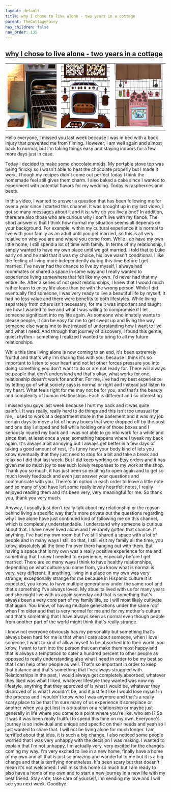 ```yaml
---
layout: default
title: why I chose to live alone - two years in a cottage
parent: TheCottageFairy
has_children: false
nav_order: 135
---
```


## [why I chose to live alone - two years in a cottage](https://www.youtube.com/watch?v=YpTW1PSiL-U)

<div>
<table align="center">
	<tr>
		<td align="center">
			<img src="../../posters/why_I_chose_to_live_alone_-_two_years_in_a_cottage-[YpTW1PSiL-U]/generated_00.png" height="200" width="200"/>
		</td>
		<td align="center">
			<img src="../../posters/why_I_chose_to_live_alone_-_two_years_in_a_cottage-[YpTW1PSiL-U]/generated_01.png" height="200" width="200"/>
		</td>
		<td align="center">
			<img src="../../posters/why_I_chose_to_live_alone_-_two_years_in_a_cottage-[YpTW1PSiL-U]/generated_02.png" height="200" width="200"/>
		</td>
	</tr>
</table>
</div>

Hello everyone, I missed you last week because I was in bed with a back injury that prevented me from filming. However, I am well again and almost back to normal, but I'm taking things easy and staying indoors for a few more days just in case.

Today I decided to make some chocolate molds. My portable stove top was being finicky so I wasn't able to heat the chocolate properly but I made it work. Though my recipes didn't come out perfect today I think the homemade feel still gives them charm. I also baked a cake since I wanted to experiment with potential flavors for my wedding. Today is raspberries and beets.

In this video, I wanted to answer a question that has been following me for over a year since I started this channel. It was brought up in my last video, I got so many messages about it and it is: why do you live alone? In addition, there are also those who are curious why I don't live with my fiancé. The short answer is that I think how normal my situation seems all depends on your background. For example, within my cultural experience it is normal to live with your family as an adult until you get married, so this is all very relative on who you are and where you come from. While I do have my own little home, I still spend a lot of time with family. In terms of my relationship, I simply wanted to have my own place until we got married. I told that to Luke early on and he said that it was my choice, his love wasn't conditional. I like the feeling of living more independently during this time before I get married. I've never had the chance to live by myself, I always had roommates or shared a space in some way and I really wanted to experience living somewhere that felt like my own. I'd never had that my entire life. After a series of not great relationships, I knew that I would much rather learn to enjoy life alone than be with the wrong person. While I did eventually find someone, I was very ready to live a beautiful life by myself. It had no less value and there were benefits to both lifestyles. While living separately from others isn't necessary, for me it was important and taught me how I wanted to live and what I was willing to compromise if I let someone significant into my life again. As someone who innately wants to please people, it can be easy for me to get swept up and living the way someone else wants me to live instead of understanding how I want to live and what I need. And through that journey of discovery, I found this gentle, quiet rhythm - something I realized I wanted to bring to all my future relationships.

While this time living alone is now coming to an end, it's been extremely fruitful and that's why I'm sharing this with you, because I think it's so important to listen to your heart and not let other forces pressure you into doing something you don't want to do or are not ready for. There will always be people that don't understand and that's okay, what works for one relationship doesn't work for another. For me, I've had my best experience by letting go of what society says is normal or right and instead just listen to my heart. What feels right for me may not be for you, and that's the beauty and complexity of human relationships. Each is different and so interesting.

I missed you guys last week because I hurt my back and it was quite painful. It was really, really hard to do things and this isn't too unusual for me, I used to work at a department store in the basement and it was my job certain days to move a lot of heavy boxes that were dropped off by the post and one day I slipped and fell while holding one of those boxes and I seriously injured my back and I was not able to go into work for a while and since that, at least once a year, something happens where I tweak my back again. It's always a bit annoying but I always get better in a few days of taking a good amount of rest, it's funny how your body kind of lets you know eventually that they just need to stop for a bit and take a break and relax so I did that last week. But I did keep working on Etsy orders and it has given me so much joy to see such lovely responses to my work at the shop. Thank you so much, it has just been so exciting to open again and to get so much lovely feedback and even just answer your questions and communicate with you. There's an option in each order to leave a little note and so many of you have left some really lovely heartfelt notes. I really enjoyed reading them and it's been very, very meaningful for me. So thank you, thank you very much.

Anyway, I usually just don't really talk about my relationship or the reason behind living a specific way that's more private but the questions regarding why I live alone have just continued kind of following me on this channel, which is completely understandable. I understand why someone is curious about that. I have never lived alone and I've rarely gotten that chance. If anything, I've had my own room but I've still shared a space with a lot of people and in many ways I still do that, I still visit my family all the time, you know, absolutely all the time I'm over there hanging out with them. But having a space that is my own was a really positive experience for me and something that I knew I needed to experience, especially before I get married. There are so many ways I think to have healthy relationships, depending on what culture you come from, you know what is normal is very, very different. If anything, living in a place on my own was very strange, exceptionally strange for me because in Hispanic culture it is expected, you know, to have multiple generations under the same roof and that's something I've always loved. My abuelita lived with us for many years and she might live with us again someday and that is something that's always been a very core part of my family life, so I will most likely cultivate that again. You know, of having multiple generations under the same roof when I'm older and that is very normal for me and for my mother's culture and that's something that I have always seen as normal even though people from another part of the world might think that's really strange.

I know not everyone obviously has my personality but something that's always been hard for me is that when I care about someone, when I love someone, I want to kind of allow myself to be absorbed into their world, you know, I want to turn into the person that can make them most happy and that is always a temptation to cater a hundred percent to other people as opposed to really understanding also what I need in order to be my best so that I can help other people as well. That's so important in order to keep that balance and that's something that I've always struggled with. Relationships in the past, I would always get completely absorbed, whatever they liked was what I liked, whatever lifestyle they wanted was now my lifestyle, anything that they approved of is what I would be, whatever they disproved of is what I wouldn't be, and it just felt like I would lose myself in the process and I wouldn't know who I was anymore and that's a really scary place to be that I'm sure many of us experience it someplace or another when you get lost in a situation or a relationship or maybe just generally in life where you come to a point where you're like: who am I? So it was it was been really fruitful to spend this time on my own. Everyone's journey is so individual and unique and specific on their needs and yeah so I just wanted to share that. I will not be living alone for much longer. I am terrified about that idea, it is such a big change. I also noticed some people worried that I was very unhappy with the decision I was making. I wanted to explain that I'm not unhappy, I'm actually very, very excited for the changes coming my way. I'm very excited to live in a new home, finally have a home of my own and all that is just so amazing and wonderful to me but it is a big change and that is terrifying nonetheless. It's been scary but that doesn't mean it's not welcomed. I will miss this home so much but I am ready to also have a home of my own and to start a new journey in a new life with my best friend. Stay safe, take care of yourself, I'm sending my love and I will see you next week. Goodbye.